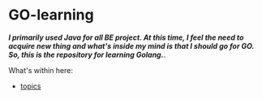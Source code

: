 # GO-learning

**_I primarily used Java for all BE project. At this time, I feel the need to acquire new thing and what's inside my mind is that I should go for GO. So, this is the repository for learning Golang._**.

What's within here:

- [topics](https://github.com/gilangrkun/GO-learning/tree/learn/topics)